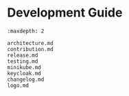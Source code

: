 # Development Guide

```{toctree}
:maxdepth: 2

architecture.md
contribution.md
release.md
testing.md
minikube.md
keycloak.md
changelog.md
logo.md
```
